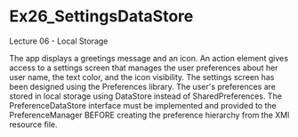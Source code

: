 # Ex26_SettingsDataStore

Lecture 06 - Local Storage

The app displays a greetings message and an icon.
An action element gives access to a settings screen that manages the user preferences about her user name, the text color, and the icon visibility.
The settings screen has been designed using the Preferences library.
The user's preferences are stored in local storage using DataStore instead of SharedPreferences.
The PreferenceDataStore interface must be implemented and provided to the PreferenceManager BEFORE creating the preference hierarchy from the XMl resource file.
